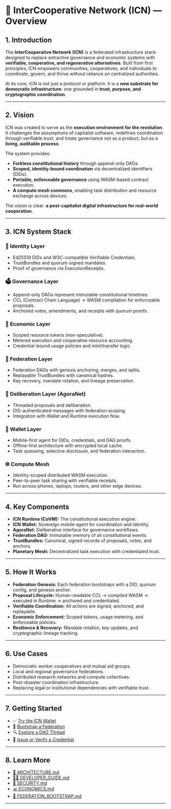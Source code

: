 # 📘 InterCooperative Network (ICN) — Overview

## 1. Introduction

The **InterCooperative Network (ICN)** is a federated infrastructure stack designed to replace extractive governance and economic systems with **verifiable, cooperative, and regenerative alternatives**. Built from first principles, ICN empowers communities, cooperatives, and individuals to coordinate, govern, and thrive without reliance on centralized authorities.

At its core, ICN is not just a protocol or platform. It is a **new substrate for democratic infrastructure**: one grounded in **trust, purpose, and cryptographic coordination**.

---

## 2. Vision

ICN was created to serve as the **execution environment for the revolution**. It challenges the assumptions of capitalist software, redefines coordination through verifiable trust, and treats governance not as a product, but as a **living, auditable process**.

The system provides:

* **Forkless constitutional history** through append-only DAGs.
* **Scoped, identity-bound coordination** via decentralized identifiers (DIDs).
* **Portable, enforceable governance** using WASM-based contract execution.
* **A compute mesh commons**, enabling task distribution and resource exchange across devices.

The vision is clear: **a post-capitalist digital infrastructure for real-world cooperation.**

---

## 3. ICN System Stack

### 🧠 Identity Layer

* Ed25519 DIDs and W3C-compatible Verifiable Credentials.
* TrustBundles and quorum-signed mandates.
* Proof of governance via ExecutionReceipts.

### 🗳️ Governance Layer

* Append-only DAGs represent immutable constitutional timelines.
* CCL (Contract Chain Language) → WASM compilation for enforceable proposals.
* Anchored votes, amendments, and receipts with quorum proofs.

### 🧮 Economic Layer

* Scoped resource tokens (non-speculative).
* Metered execution and cooperative resource accounting.
* Credential-bound usage policies and mint/transfer logic.

### 🔗 Federation Layer

* Federation DAGs with genesis anchoring, merges, and splits.
* Replayable TrustBundles with canonical hashes.
* Key recovery, mandate rotation, and lineage preservation.

### 💬 Deliberation Layer (AgoraNet)

* Threaded proposals and deliberation.
* DID-authenticated messages with federation scoping.
* Integration with Wallet and Runtime execution flow.

### 📱 Wallet Layer

* Mobile-first agent for DIDs, credentials, and DAG proofs.
* Offline-first architecture with encrypted local cache.
* Task queueing, selective disclosure, and federation interaction.

### 🌐 Compute Mesh

* Identity-scoped distributed WASM execution.
* Peer-to-peer task sharing with verifiable receipts.
* Run across phones, laptops, routers, and other edge devices.

---

## 4. Key Components

* **ICN Runtime (CoVM):** The constitutional execution engine.
* **ICN Wallet:** Sovereign mobile agent for coordination and identity.
* **AgoraNet:** Deliberative interface for governance workflows.
* **Federation DAG:** Immutable memory of all constitutional events.
* **TrustBundles:** Canonical, signed records of proposals, votes, and anchors.
* **Planetary Mesh:** Decentralized task execution with credentialed trust.

---

## 5. How It Works

* **Federation Genesis:** Each federation bootstraps with a DID, quorum config, and genesis anchor.
* **Proposal Lifecycle:** Human-readable CCL → compiled WASM → executed in Runtime → anchored and credentialed.
* **Verifiable Coordination:** All actions are signed, anchored, and replayable.
* **Economic Enforcement:** Scoped tokens, usage metering, and enforceable policies.
* **Resilience & Recovery:** Mandate rotation, key updates, and cryptographic lineage tracking.

---

## 6. Use Cases

* Democratic worker cooperatives and mutual aid groups.
* Local and regional governance federations.
* Distributed research networks and compute collectives.
* Post-disaster coordination infrastructure.
* Replacing legal or institutional dependencies with verifiable trust.

---

## 7. Getting Started

* ✅ [Try the ICN Wallet](https://github.com/InterCooperative-Network/icn-v2/tree/main/crates/wallet/icn-wallet/README.md)
* 🚀 [Bootstrap a Federation](https://github.com/InterCooperative-Network/icn-v2/blob/main/crates/runtime/icn-runtime/docs/federation-bootstrap.md)
* 🔍 [Explore a DAG Thread](https://github.com/InterCooperative-Network/icn-v2/blob/main/crates/runtime/icn-runtime/docs/DAG_SYNC.md)
* 📄 [Issue or Verify a Credential](https://github.com/InterCooperative-Network/icn-v2/tree/main/crates/common/icn-identity-core/README.md)

---

## 8. Learn More

* [🧱 ARCHITECTURE.md](./ARCHITECTURE.md)
* [👩‍💻 DEVELOPER_GUIDE.md](./DEVELOPER_GUIDE.md)
* [🔐 SECURITY.md](./SECURITY.md)
* [📊 ECONOMICS.md](./ECONOMICS.md)
* [📜 FEDERATION_BOOTSTRAP.md](./FEDERATION_BOOTSTRAP.md)

--- 
